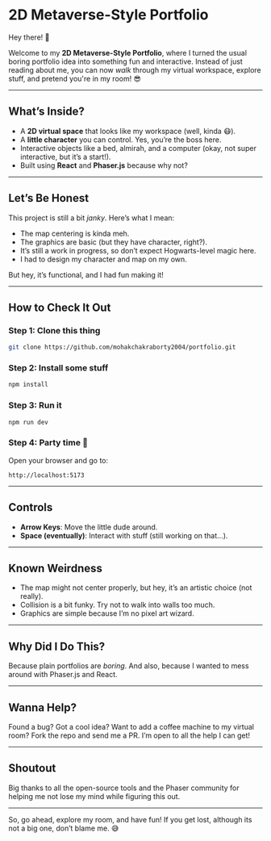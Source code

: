 # 2D Metaverse-Style Portfolio  

Hey there! 👋  

Welcome to my **2D Metaverse-Style Portfolio**, where I turned the usual boring portfolio idea into something fun and interactive. Instead of just reading about me, you can now *walk* through my virtual workspace, explore stuff, and pretend you're in my room! 😎  

---

## What’s Inside?  

- A **2D virtual space** that looks like my workspace (well, kinda 😷).  
- A **little character** you can control. Yes, you’re the boss here.  
- Interactive objects like a bed, almirah, and a computer (okay, not super interactive, but it’s a start!).  
- Built using **React** and **Phaser.js** because why not?  

---

## Let’s Be Honest  

This project is still a bit *janky*. Here’s what I mean:  
- The map centering is kinda meh.  
- The graphics are basic (but they have character, right?).  
- It’s still a work in progress, so don’t expect Hogwarts-level magic here.
- I had to design my character and map on my own.  

But hey, it’s functional, and I had fun making it!  

---

## How to Check It Out  

### Step 1: Clone this thing  
```bash  
git clone https://github.com/mohakchakraborty2004/portfolio.git  
```  

### Step 2: Install some stuff  
```bash  
npm install  
```  

### Step 3: Run it  
```bash  
npm run dev  
```  

### Step 4: Party time 🎉  
Open your browser and go to:  
```  
http://localhost:5173  
```  

---

## Controls  
- **Arrow Keys**: Move the little dude around.  
- **Space (eventually)**: Interact with stuff (still working on that...).  

---

## Known Weirdness  
- The map might not center properly, but hey, it’s an artistic choice (not really).  
- Collision is a bit funky. Try not to walk into walls too much.  
- Graphics are simple because I’m no pixel art wizard.  

---

## Why Did I Do This?  

Because plain portfolios are *boring*. And also, because I wanted to mess around with Phaser.js and React.  

---

## Wanna Help?  

Found a bug? Got a cool idea? Want to add a coffee machine to my virtual room? Fork the repo and send me a PR. I’m open to all the help I can get!  

---

## Shoutout  

Big thanks to all the open-source tools and the Phaser community for helping me not lose my mind while figuring this out.  

---

So, go ahead, explore my room, and have fun! If you get lost, although its not a big one, don’t blame me. 😅  
